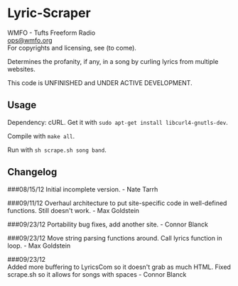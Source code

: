 Lyric-Scraper
=============

WMFO - Tufts Freeform Radio  
ops@wmfo.org  
For copyrights and licensing, see (to come).  

Determines the profanity, if any, in a song by curling lyrics from multiple websites.

This code is UNFINISHED and UNDER ACTIVE DEVELOPMENT.  

Usage
-----
Dependency: cURL. Get it with `sudo apt-get install libcurl4-gnutls-dev`.  

Compile with `make all`.  

Run with `sh scrape.sh song band`.  

Changelog
---------
###08/15/12
Initial incomplete version. - Nate Tarrh

###09/11/12
Overhaul architecture to put site-specific code in well-defined functions. Still doesn't work. - Max Goldstein

###09/23/12
Portability bug fixes, add another site. - Connor Blanck

###09/23/12
Move string parsing functions around. Call lyrics function in loop. - Max Goldstein

###09/23/12  
Added more buffering to LyricsCom so it doesn't grab as much HTML. Fixed scrape.sh so it allows for songs with spaces - Connor Blanck
